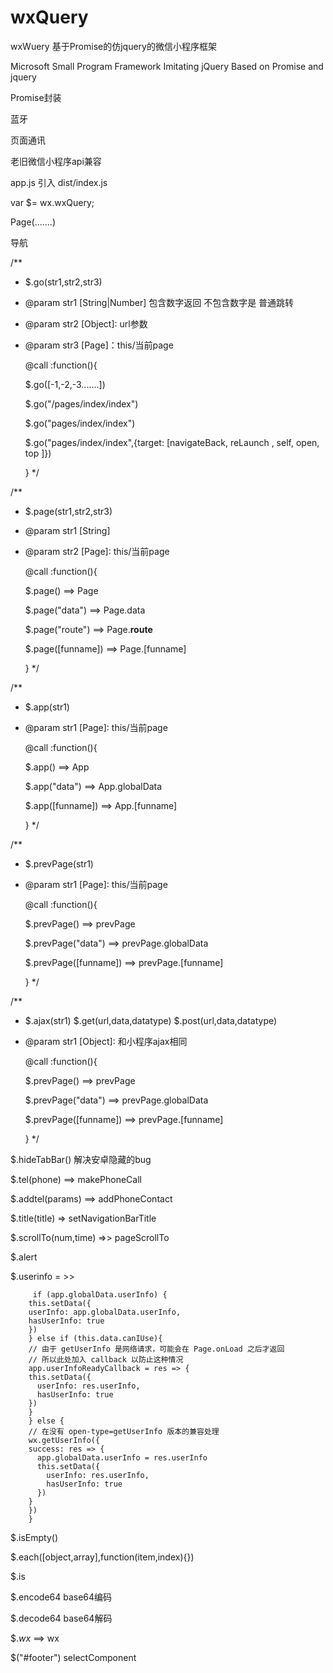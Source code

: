 # wxQuery

wxWuery 基于Promise的仿jquery的微信小程序框架

Microsoft Small Program Framework Imitating jQuery Based on Promise and jquery

Promise封装

蓝牙

页面通讯

老旧微信小程序api兼容


app.js 引入 dist/index.js

var $= wx.wxQuery;


Page(.......)



导航


/** 
 * $.go(str1,str2,str3)  
 * @param str1  [String|Number] 包含数字返回 不包含数字是 普通跳转
 * @param str2  [Object]:  url参数
 * @param str3  [Page]：this/当前page
 
   @call :function(){

	$.go([-1,-2,-3.......])  

	$.go("/pages/index/index")
	
	$.go("pages/index/index")  

	$.go("pages/index/index",{target: [navigateBack, reLaunch , self, open, top ]})
	
   }
*/




/** 
 * $.page(str1,str2,str3)  
 * @param str1  [String] 
 * @param str2  [Page]:  this/当前page
 
   @call :function(){

	$.page()	   ==>   Page

	$.page("data")     ==>   Page.data
	
	$.page("route")      ==>   Page.__route__

	$.page([funname])      ==>   Page.[funname]
	
   }
*/



/** 
 * $.app(str1)  
 * @param str1  [Page]:  this/当前page
 
   @call :function(){

	$.app()	              ==>    App

	$.app("data")         ==>    App.globalData

	$.app([funname])      ==>    App.[funname]
	
   }
*/




/** 
 * $.prevPage(str1)  
 * @param str1  [Page]:  this/当前page
 
   @call :function(){

	$.prevPage()	           ==>    prevPage

	$.prevPage("data")         ==>    prevPage.globalData

	$.prevPage([funname])      ==>    prevPage.[funname]
	
   }
*/







/** 
 * $.ajax(str1)   $.get(url,data,datatype)  $.post(url,data,datatype)
 * @param str1  [Object]: 和小程序ajax相同
 
   @call :function(){

	$.prevPage()	           ==>    prevPage

	$.prevPage("data")         ==>    prevPage.globalData

	$.prevPage([funname])      ==>    prevPage.[funname]
	
   }
*/


$.hideTabBar()  解决安卓隐藏的bug


$.tel(phone)   ==>  makePhoneCall
   
$.addtel(params)   ==>  addPhoneContact


$.title(title)  =>  setNavigationBarTitle

 
$.scrollTo(num,time)   =>> pageScrollTo



$.alert  



$.userinfo  = >>

		 if (app.globalData.userInfo) {
		this.setData({
		userInfo: app.globalData.userInfo,
		hasUserInfo: true
		})
		} else if (this.data.canIUse){
		// 由于 getUserInfo 是网络请求，可能会在 Page.onLoad 之后才返回
		// 所以此处加入 callback 以防止这种情况
		app.userInfoReadyCallback = res => {
		this.setData({
		  userInfo: res.userInfo,
		  hasUserInfo: true
		})
		}
		} else {
		// 在没有 open-type=getUserInfo 版本的兼容处理
		wx.getUserInfo({
		success: res => {
		  app.globalData.userInfo = res.userInfo
		  this.setData({
		    userInfo: res.userInfo,
		    hasUserInfo: true
		  })
		}
		})
		}




$.isEmpty()


$.each([object,array],function(item,index){})



$.is   



$.encode64  base64编码

$.decode64  base64解码




$._wx_    ==> wx







































$("#footer")     selectComponent










